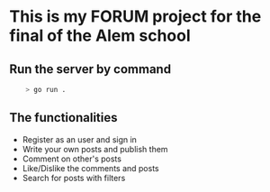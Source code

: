 # This is my FORUM project for the final of the Alem school

## Run the server by command
````bash
    > go run .
````

## The functionalities

* Register as an user and sign in
* Write your own posts and publish them
* Comment on other's posts
* Like/Dislike the comments and posts
* Search for posts with filters